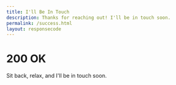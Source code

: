 ```yaml
---
title: I'll Be In Touch
description: Thanks for reaching out! I'll be in touch soon.
permalink: /success.html
layout: responsecode
---
```

# 200 OK
Sit back, relax, and I'll be in touch soon.
